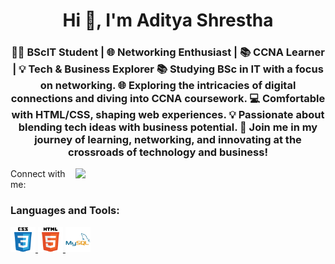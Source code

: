 <h1 align="center">Hi 👋, I'm Aditya Shrestha</h1>
<h3 align="center">👨‍🎓 BScIT Student | 🌐 Networking Enthusiast | 📚 CCNA Learner | 💡 Tech & Business Explorer 📚 Studying BSc in IT with a focus on networking. 🌐 Exploring the intricacies of digital connections and diving into CCNA coursework. 💻 Comfortable with HTML/CSS, shaping web experiences. 💡 Passionate about blending tech ideas with business potential. 🚀 Join me in my journey of learning, networking, and innovating at the crossroads of technology and business!</h3>
<img align="right" width="400px" src="![image](https://github.com/Adityastha/Adityastha/assets/101134513/7e3c7a42-36ac-451a-bb8d-f8d2b6ae9e99)>


<h3 align="left">Connect with me:</h3>
<p align="left">
</p>

<h3 align="left">Languages and Tools:</h3>
<p align="left"> <a href="https://www.w3schools.com/css/" target="_blank" rel="noreferrer"> <img src="https://raw.githubusercontent.com/devicons/devicon/master/icons/css3/css3-original-wordmark.svg" alt="css3" width="40" height="40"/> </a> <a href="https://www.w3.org/html/" target="_blank" rel="noreferrer"> <img src="https://raw.githubusercontent.com/devicons/devicon/master/icons/html5/html5-original-wordmark.svg" alt="html5" width="40" height="40"/> </a> <a href="https://www.mysql.com/" target="_blank" rel="noreferrer"> <img src="https://raw.githubusercontent.com/devicons/devicon/master/icons/mysql/mysql-original-wordmark.svg" alt="mysql" width="40" height="40"/> </a> </p>

